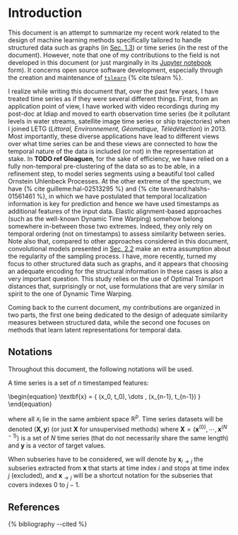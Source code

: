 # Introduction

This document is an attempt to summarize my recent work related to the design of
machine learning methods specifically tailored to handle structured data such
as graphs (in [Sec. 1.3](01/ot.html)) or time series (in the rest of the
document).
However, note that one of my contributions to the field is not developed in
this document (or just marginally in its
[Jupyter notebook](https://rtavenar.github.io/hdr/) form). It concerns open
source software development, especially through the creation and
maintenance of [`tslearn`](https://tslearn.readthedocs.io)
{% cite tslearn %}.

I realize while writing this document that, over the past few years, I
have treated time series as if they were several different things.
First, from an application point of view, I have worked with video recordings
during my post-doc at Idiap and moved to earth observation time series
(be it pollutant levels in water streams, satellite image time series or ship
trajectories) when I joined LETG (_Littoral, Environnement, Géomatique,
Télédétection_) in 2013.
Most importantly, these diverse applications have lead to different views
over what time series can be and these views are connected to how the temporal
nature of the data is included (or not) in the representation at stake.
In **TODO ref Gloaguen**, for the sake of efficiency, we have relied on a fully
non-temporal pre-clustering of the data so as to be able, in a refinement step,
to model series segments using a beautiful tool called Ornstein Uhlenbeck
Processes.
At the other extreme of the spectrum, we have
{% cite guilleme:hal-02513295 %} and {% cite tavenard:halshs-01561461 %},
in which we have postulated that temporal localization information is key for
prediction and hence we have used timestamps as additional features of the
input data.
Elastic alignment-based approaches (such as the well-known Dynamic Time Warping)
somehow belong somewhere in-between those two extremes.
Indeed, they only rely on temporal ordering
(not on timestamps) to assess similarity between series.
Note also that, compared to other approaches considered in this document,
convolutional models presented in [Sec. 2.2](02/shapelets_cnn.html) make an
extra assumption about the regularity of the sampling process.
I have, more recently, turned my focus to other structured data such as graphs,
and it appears that choosing an adequate encoding for the structural information
in these cases is also a very important question.
This study relies on the use of Optimal Transport distances that, surprisingly
or not, use formulations that are very similar in spirit to the one of
Dynamic Time Warping.

Coming back to the current document, my contributions are organized in two
parts, the first one being dedicated to the design of adequate similarity
measures between structured data, while the second one focuses on methods that
learn latent representations for temporal data.

## Notations

Throughout this document, the following notations will be used.

A time series is a set of $n$ timestamped features:

\begin{equation}
    \textbf{x} = \{ (x_0, t_0), \dots , (x_{n-1}, t_{n-1}) \}
\end{equation}

where all $x_i$ lie in the same ambient space $\mathbb{R}^{p}$.
Time series datasets will be denoted $(\mathbf{X}, \mathbf{y})$ (or just
$\mathbf{X}$ for unsupervised methods) where
$\mathbf{X} = \left( \mathbf{x}^{(0)}, \cdots, \mathbf{x}^{(N-1)} \right)$ is
a set of $N$ time series (that do not necessarily share the same length) and
$\mathbf{y}$ is a vector of target values.

When subseries have to be considered, we will denote by
$\mathbf{x}_{i \rightarrow j}$ the subseries extracted from $\mathbf{x}$ that
starts at time index $i$ and stops at time index $j$ (excluded), and
$\mathbf{x}_{\rightarrow j}$ will be a shortcut notation for the subseries that
covers indexes 0 to $j-1$.


## References

{% bibliography --cited %}
